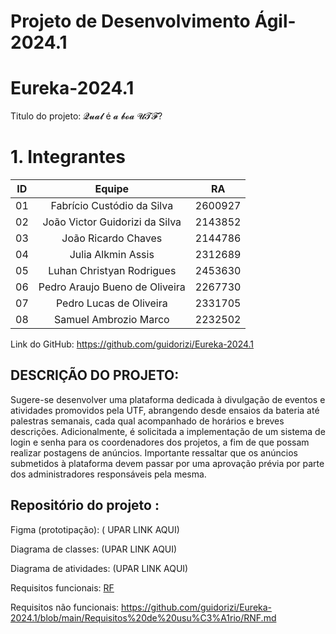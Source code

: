 
# Projeto de Desenvolvimento Ágil-2024.1

# Eureka-2024.1

Titulo do projeto: 𝓠𝓾𝓪𝓵 é 𝓪 𝓫𝓸𝓪 𝓤𝓣𝓕?

# 1. Integrantes


| ID   |                                 Equipe                                    |   RA       | 
| :--: | :-----------------------------------------------------------------------: | :--------: |
|   01 |              Fabrício Custódio da Silva                                   |   2600927  |    
|   02 |             João Victor Guidorizi da Silva                                |   2143852  |   
|   03 |              João Ricardo Chaves                                          |   2144786  |   
|   04 |              Julia Alkmin Assis                                           |   2312689  |    
|   05 |              Luhan Christyan Rodrigues                                    |   2453630  |    
|   06 |              Pedro Araujo Bueno de Oliveira                               |   2267730  |
|   07 |              Pedro Lucas de Oliveira                                      |   2331705  |   
|   08 |              Samuel Ambrozio Marco                                        |   2232502  |


Link do GitHub: https://github.com/guidorizi/Eureka-2024.1


DESCRIÇÃO DO PROJETO: 
-
Sugere-se desenvolver uma plataforma dedicada à divulgação de eventos e atividades promovidos pela UTF, abrangendo desde ensaios da bateria até palestras semanais, cada qual acompanhado de horários e breves descrições. Adicionalmente, é solicitada a implementação de um sistema de login e senha para os coordenadores dos projetos, a fim de que possam realizar postagens de anúncios. Importante ressaltar que os anúncios submetidos à plataforma devem passar por uma aprovação prévia por parte dos administradores responsáveis pela mesma.


Repositório do projeto : 
- 
Figma (prototipação): ( UPAR LINK AQUI)  

Diagrama de classes: (UPAR LINK AQUI)

Diagrama de atividades: (UPAR LINK AQUI)

Requisitos funcionais:  [RF](https://github.com/guidorizi/Eureka-2024.1/blob/main/Requisitos%20de%20usu%C3%A1rio/RF.md)
                 
Requisitos não funcionais: https://github.com/guidorizi/Eureka-2024.1/blob/main/Requisitos%20de%20usu%C3%A1rio/RNF.md

